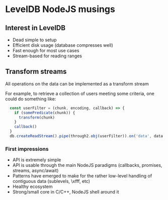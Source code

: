 # LevelDB NodeJS musings

## Interest in LevelDB

* Dead simple to setup
* Efficient disk usage (database compresses well)
* Fast enough for most use cases
* Stream-based for reading ranges


## Transform streams

All operations on the data can be implemented as a transform stream

For example, to retrieve a collection of users meeting some criteria, one could do something like:

```js
  const userFilter = (chunk, encoding, callback) => {
    if (somePredicate(chunk)) {
      transform(chunk)
    }
    callback()
  }
  db.createReadStream().pipe(through2.obj(userFilter)).on('data', data => {...}).on('error', error => {}).on('end', _ => {})
```

### First impressions

* API is extremely simple
* API is usable through the main NodeJS paradigms (callbacks, promises, streams, async/await)
* Patterns have emerged to make for the rather low-level handling of contiguous data (sublevels, \xfff, etc)
* Healthy ecosystem
* Strong/small core in C/C++, NodeJS shell around it